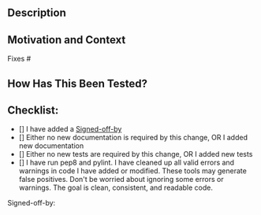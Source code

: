 <!--- Provide a general summary of your changes in the Title above -->

## Description
<!--- Describe your changes in detail. -->

## Motivation and Context
<!--- Why is this change required? What problem does it solve? -->
<!--- If it fixes an open issue, please link to the issue here. -->
Fixes #

## How Has This Been Tested?
<!--- Please describe in detail how you tested your changes. -->
<!--- If this PR does not contain a new test case, explain why. -->

## Checklist:
<!--- Go over all the following points, and put an `x` in all the boxes that apply. -->
<!--- If you're unsure about any of these, don't hesitate to ask. We're here to help! -->
- [] I have added a [Signed-off-by](https://github.com/IBMResilient/resilient-community-apps/blob/master/CONTRIBUTING.md)
- [] Either no new documentation is required by this change, OR I added new documentation
- [] Either no new tests are required by this change, OR I added new tests
- [] I have run pep8 and pylint. I have cleaned up all valid errors and warnings in code I have added or modified. These tools may generate false positives. Don't be worried about ignoring some errors or warnings. The goal is clean, consistent, and readable code.

Signed-off-by:
